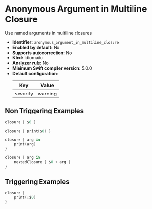 # Anonymous Argument in Multiline Closure

Use named arguments in multiline closures

* **Identifier:** `anonymous_argument_in_multiline_closure`
* **Enabled by default:** No
* **Supports autocorrection:** No
* **Kind:** idiomatic
* **Analyzer rule:** No
* **Minimum Swift compiler version:** 5.0.0
* **Default configuration:**
  <table>
  <thead>
  <tr><th>Key</th><th>Value</th></tr>
  </thead>
  <tbody>
  <tr>
  <td>
  severity
  </td>
  <td>
  warning
  </td>
  </tr>
  </tbody>
  </table>

## Non Triggering Examples

```swift
closure { $0 }
```

```swift
closure { print($0) }
```

```swift
closure { arg in
    print(arg)
}
```

```swift
closure { arg in
    nestedClosure { $0 + arg }
}
```

## Triggering Examples

```swift
closure {
    print(↓$0)
}
```